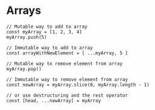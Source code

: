 # Arrays

```tsx {all|1-3|5-6|8-9|11-12|14-15|} {maxHeight: '100'}
// Mutable way to add to array
const myArray = [1, 2, 3, 4]
myArray.push(5)

// Immutable way to add to array
const arrayWithNewElement = [ ...myArray, 5 ]

// Mutable way to remove element from array
myArray.pop()

// Immutable way to remove element from array
const newArray = myArray.slice(0, myArray.length - 1)

// or use destructuring and the rest operator
const [head, ...newArray] = myArray
```

